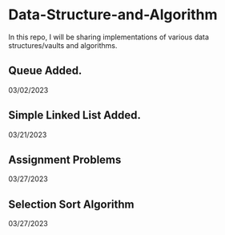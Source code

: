 # Data-Structure-and-Algorithm
In this repo, I will be sharing implementations of various data structures/vaults and algorithms.  

## Queue Added.
03/02/2023

## Simple Linked List Added.
03/21/2023

## Assignment Problems
03/27/2023

## Selection Sort Algorithm
03/27/2023
